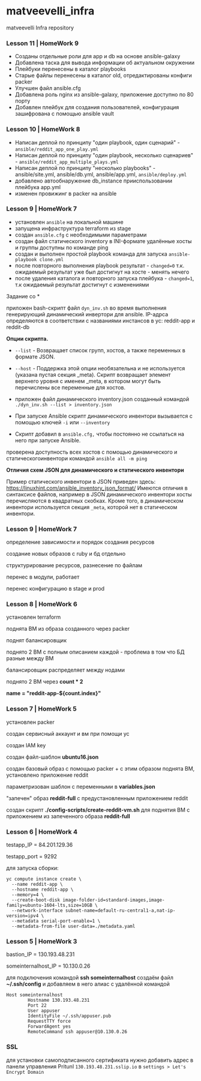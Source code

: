 # matveevelli_infra
matveevelli Infra repository

###   Lesson 11 | HomeWork 9

- Созданы отдельные роли для app и db на основе ansible-galaxy
- Добавлена таска для вывода информации об актуальном окружении
- Плейбуки перенесены в каталог playbooks
- Старые файлы перенесены в каталог old, отредактированы конфиги packer
- Улучшен файл ansible.cfg
- Добавлена роль nginx из ansible-galaxy, приложение доступно по 80 порту
- Добавлен плейбук для создания пользователей, конфигурация зашифрована с помощью ansible vault

###   Lesson 10 | HomeWork 8

- Написан деплой по принципу "один playbook, один сценарий" - `ansible/reddit_app_one_play.yml`
- Написан деплой по принципу "один playbook, несколько сценариев" - `ansible/reddit_app_multiple_plays.yml`
- Написан деплой по принципу "несколько playbooks" - ansible/site.yml, ansible/db.yml, ansible/app.yml, `ansible/deploy.yml`
- добавлено автообнаружение db_instance прииспользовании плейбука app.yml
- изменен провижинг в packer на ansible

###   Lesson 9 | HomeWork 7

- установлен `ansible` на локальной машине
- запущена инфраструктура terraform из stage
- создан `ansible.cfg` с необходимыми параметрами
- создан файл статического inventory в INI-формате
удалённые хосты и группы доступны по команде ping
- создан и выполнен простой playbook
команда для запуска `ansible-playbook clone.yml`
- после повторного выполнения playbook результат - `changed=0`
т.к. ожидаемый результат уже был достигнут на хосте - менять нечего
- после удаления каталога и повторного запуска плейбука - `changed=1`, т.к ожидаемый результат достигнут с изменениями

Задание со *

приложен bash-скрипт файл `dyn_inv.sh` во время выполнения генерирующий динамический инвертори для ansible. IP-адрса определяются в соответствии с названиями инстансов в yc: reddit-app и reddit-db

**Опции скрипта.**
- `--list` - Возвращает список групп, хостов, а также переменных в формате JSON.

- `--host` - Поддержка этой опции необязательна и не используется (указана пустая секция _meta). Cкрипт возвращает элемент верхнего уровня с именем _meta, в котором могут быть перечислены все переменные для хостов.

- приложен файл динамического inventory.json созданный командой `./dyn_inv.sh --list > inventory.json`

- При запуске Ansible скрипт динамического инвентори вызывается с помощью ключей `-i` или `--inventory`

- Скрипт добавил в `ansible.cfg,` чтобы постоянно не ссылаться на него при запуске Ansible.

проверена доступность всех хостов с помощью динамического и статическогоинвентори командой `ansible all -m ping`

**Отличия схем JSON для динамического и статического инвентори**

Пример статического инвентори в JSON приведен здесь: https://linuxhint.com/ansible_inventory_json_format/ Имеются отличия в синтаксисе файлов, например в JSON динамического инвентори хосты перечисляются в квадратных скобках. Кроме того, в динамическом инвентори используется секция `_meta`, которой нет в статическом инвентори.

###   Lesson 9 | HomeWork 7

определение зависимости и порядок создания ресурсов

создание новых образов с ruby и бд отдельно

структурирование ресурсов, разнесение по файлам

перенес в модули, работает

перенес конфигурацию в stage и prod

###   Lesson 8 | HomeWork 6

установлен terraform

поднята ВМ из образа созданного через packer

поднят балансировщик

поднято 2 ВМ с полным описанием каждой - проблема в том что БД разные между ВМ

балансировщик распределяет между нодами

поднято 2 ВМ через **count * 2**

**name = "reddit-app-${count.index}"**

###   Lesson 7 | HomeWork 5

установлен packer

создан сервисный аккаунт и вм при помощи yc

создан IAM key

создан файл-шаблон **ubuntu16.json**

создан базовый образ с помощью packer + с этим образом поднята ВМ, установлено приложение reddit

параметризован шаблон с переменными в **variables.json**

"запечен" образ **reddit-full** с предустановленным приложением reddit

создан скрипт **./config-scripts/create-reddit-vm.sh** для поднятия ВМ с приложением из запеченного образа **reddit-full**

###   Lesson 6 | HomeWork 4

testapp_IP = 84.201.129.36

testapp_port = 9292

для запуска сборки:



    yc compute instance create \
      --name reddit-app \
      --hostname reddit-app \
      --memory=4 \
      --create-boot-disk image-folder-id=standard-images,image-family=ubuntu-1604-lts,size=10GB \
      --network-interface subnet-name=default-ru-central1-a,nat-ip-version=ipv4 \
      --metadata serial-port-enable=1 \
      --metadata-from-file user-data=./metadata.yaml

###   Lesson 5 | HomeWork 3

bastion_IP = 130.193.48.231

someinternalhost_IP = 10.130.0.26

для подключения командой **ssh someinternalhost**
создаём файл **~/.ssh/config** и добавляем в него алиас с удалённой командой

    Host someinternalhost
            Hostname 130.193.48.231
            Port 22
            User appuser
            IdentityFile ~/.ssh/appuser.pub
            RequestTTY force
            ForwardAgent yes
            RemoteCommand ssh appuser@10.130.0.26

### SSL
для установки самоподписанного сертификата нужно добавить адрес в панели управления Pritunl
`130.193.48.231.sslip.io` в `settings > Let's Encrypt Domain`
